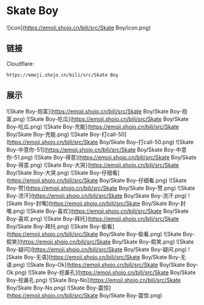 # Skate Boy
![icon](https://emoji.shojo.cn/bili/src/Skate Boy/icon.png)
## 链接
Cloudflare:
```
https://emoji.shojo.cn/bili/src/Skate Boy
```
## 展示
![Skate Boy-抱富](https://emoji.shojo.cn/bili/src/Skate Boy/Skate Boy-抱富.png)
![Skate Boy-吃瓜](https://emoji.shojo.cn/bili/src/Skate Boy/Skate Boy-吃瓜.png)
![Skate Boy-充能](https://emoji.shojo.cn/bili/src/Skate Boy/Skate Boy-充能.png)
![Skate Boy-打call-50](https://emoji.shojo.cn/bili/src/Skate Boy/Skate Boy-打call-50.png)
![Skate Boy-中意你-51](https://emoji.shojo.cn/bili/src/Skate Boy/Skate Boy-中意你-51.png)
![Skate Boy-得意](https://emoji.shojo.cn/bili/src/Skate Boy/Skate Boy-得意.png)
![Skate Boy-大哭](https://emoji.shojo.cn/bili/src/Skate Boy/Skate Boy-大哭.png)
![Skate Boy-仔细看](https://emoji.shojo.cn/bili/src/Skate Boy/Skate Boy-仔细看.png)
![Skate Boy-赞](https://emoji.shojo.cn/bili/src/Skate Boy/Skate Boy-赞.png)
![Skate Boy-流汗](https://emoji.shojo.cn/bili/src/Skate Boy/Skate Boy-流汗.png)
![Skate Boy-封嘴](https://emoji.shojo.cn/bili/src/Skate Boy/Skate Boy-封嘴.png)
![Skate Boy-喜欢](https://emoji.shojo.cn/bili/src/Skate Boy/Skate Boy-喜欢.png)
![Skate Boy-拜托](https://emoji.shojo.cn/bili/src/Skate Boy/Skate Boy-拜托.png)
![Skate Boy-偷看](https://emoji.shojo.cn/bili/src/Skate Boy/Skate Boy-偷看.png)
![Skate Boy-假笑](https://emoji.shojo.cn/bili/src/Skate Boy/Skate Boy-假笑.png)
![Skate Boy-疑问](https://emoji.shojo.cn/bili/src/Skate Boy/Skate Boy-疑问.png)
![Skate Boy-无语](https://emoji.shojo.cn/bili/src/Skate Boy/Skate Boy-无语.png)
![Skate Boy-Ok](https://emoji.shojo.cn/bili/src/Skate Boy/Skate Boy-Ok.png)
![Skate Boy-挖鼻孔](https://emoji.shojo.cn/bili/src/Skate Boy/Skate Boy-挖鼻孔.png)
![Skate Boy-No](https://emoji.shojo.cn/bili/src/Skate Boy/Skate Boy-No.png)
![Skate Boy-震惊](https://emoji.shojo.cn/bili/src/Skate Boy/Skate Boy-震惊.png)
